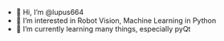 - 👋 Hi, I’m @lupus664
- 👀 I’m interested in Robot Vision, Machine Learning in Python
- 🌱 I’m currently learning many things, especially pyQt

<!---
lupus664/lupus664 is a ✨ special ✨ repository because its `README.md` (this file) appears on your GitHub profile.
You can click the Preview link to take a look at your changes.
--->
